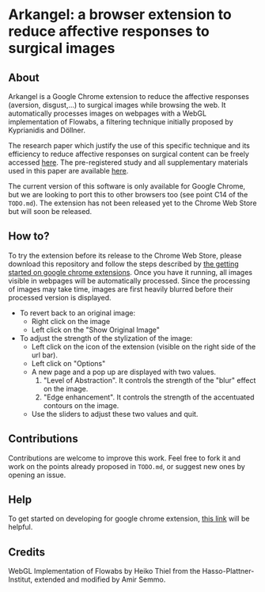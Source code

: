 # Arkangel: a browser extension to reduce affective responses to surgical images

## About

Arkangel is a Google Chrome extension to reduce the affective responses (aversion, disgust,...) to surgical images while browsing the web. It automatically processes images on webpages with a WebGL implementation of Flowabs, a filtering technique initially proposed by Kyprianidis and  Döllner. 

The research paper which justify the use of this specific technique and its efficiency to reduce affective responses on surgical content can be freely accessed [here](https://hal.inria.fr/hal-01795744/file/Besancon_2018_RAR.pdf).
The pre-registered study and all supplementary materials used in this paper are available [here](https://osf.io/4pfes/).

The current version of this software is only available for Google Chrome, but we are looking to port this to other browsers too (see point C14 of the ```TODO.md```). The extension has not been released yet to the Chrome Web Store but will soon be released.

## How to?

To try the extension before its release to the Chrome Web Store, please download this repository and follow the steps described by [the getting started on google chrome extensions](https://developer.chrome.com/extensions/getstarted).
Once you have it running, all images visible in webpages will be automatically processed. Since the processing of images may take time, images are first heavily blurred before their processed version is displayed.

- To revert back to an original image:
	- Right click on the image
	- Left click on the "Show Original Image"
- To adjust the strength of the stylization of the image:
	- Left click on the icon of the extension (visible on the right side of the url bar).
	- Left click on "Options"
	- A new page and a pop up are displayed with two values.
		1. "Level of Abstraction". It controls the strength of the "blur" effect on the image.
		2. "Edge enhancement". It controls the strength of the accentuated contours on the image.
	- Use the sliders to adjust these two values and quit.

## Contributions

Contributions are welcome to improve this work. Feel free to fork it and work on the points already proposed in ```TODO.md```, or suggest new ones by opening an issue.

## Help

To get started on developing for google chrome extension, [this link](https://developer.chrome.com/extensions/getstarted) will be helpful.


## Credits
WebGL Implementation of Flowabs by Heiko Thiel from the Hasso-Plattner-Institut, extended and modified by Amir Semmo.
